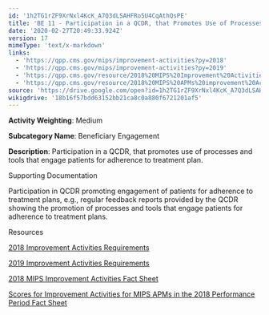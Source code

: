 ```yaml
---
id: '1h2TG1rZF9XrNxl4KcK_A7Q3dLSAHFRo5U4CqAthQsPE'
title: 'BE 11 - Participation in a QCDR, that Promotes Use of Processes and Tools that Engage Patients for Adherence to Treatment Plan'
date: '2020-02-27T20:49:33.924Z'
version: 17
mimeType: 'text/x-markdown'
links:
  - 'https://qpp.cms.gov/mips/improvement-activities?py=2018'
  - 'https://qpp.cms.gov/mips/improvement-activities?py=2019'
  - 'https://qpp.cms.gov/resource/2018%20MIPS%20Improvement%20Activities%20Fact%20Sheet'
  - 'https://qpp.cms.gov/resource/2018%20MIPS%20APMs%20improvement%20Activities%20scores%20fact%20sheet'
source: 'https://drive.google.com/open?id=1h2TG1rZF9XrNxl4KcK_A7Q3dLSAHFRo5U4CqAthQsPE'
wikigdrive: '18b16f57bdd63152bb21ca8c0a880f6721201af5'
---
```

**Activity Weighting**: Medium

**Subcategory Name**: Beneficiary Engagement

**Description**: Participation in a QCDR, that promotes use of processes and tools that engage patients for adherence to treatment plan.

Supporting Documentation

Participation in QCDR promoting engagement of patients for adherence to treatment plans, e.g., regular feedback reports provided by the QCDR showing the promotion of processes and tools that engage patients for adherence to treatment plans.

Resources

[2018 Improvement Activities Requirements](https://qpp.cms.gov/mips/improvement-activities?py=2018)

[2019 Improvement Activities Requirements](https://qpp.cms.gov/mips/improvement-activities?py=2019)

[2018 MIPS Improvement Activities Fact Sheet](https://qpp.cms.gov/resource/2018%20MIPS%20Improvement%20Activities%20Fact%20Sheet)

[Scores for Improvement Activities for MIPS APMs in the 2018 Performance Period Fact Sheet](https://qpp.cms.gov/resource/2018%20MIPS%20APMs%20improvement%20Activities%20scores%20fact%20sheet)

